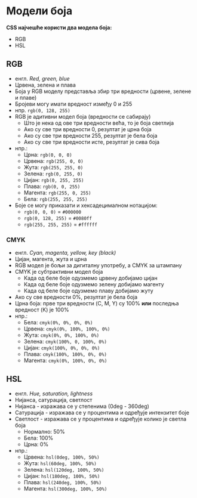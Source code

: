 # Модели боја

**CSS најчешће користи два модела боја:**

- RGB
- HSL

## RGB

- енгл. *Red, green, blue*
- Црвена, зелена и плава
- Боја у RGB моделу представља збир три вредности (црвене, зелене и плаве)
- Бројеви могу имати вредност између 0 и 255
- нпр. `rgb(0, 128, 255)`
- RGB је адитивни модел боја (вредности се сабирају)
	- Што је нека од ове три вредности већа, то је боја светлија
	- Ако су све три вредности 0, резултат је црна боја
	- Ако су све три вредности 255, резултат је бела боја
	- Ако су све три вредности исте, резултат је сива боја
- нпр.:
	- Црна: `rgb(0, 0, 0)`
	- Црвена: `rgb(255, 0, 0)`
	- Жута: `rgb(255, 255, 0)`
	- Зелена: `rgb(0, 255, 0)`
	- Цијан: `rgb(0, 255, 255)`
	- Плава: `rgb(0, 0, 255)`
	- Магента: `rgb(255, 0, 255)`
	- Бела: `rgb(255, 255, 255)`
- Боје се могу приказати и хексадецималном нотацијом:
	- `rgb(0, 0, 0)` = `#000000`
	- `rgb(0, 128, 255)` = `#0080ff` 
	- `rgb(255, 255, 255)` = `#ffffff`

### CMYK

- енгл. *Cyan, magenta, yellow, key (black)*
- Цијан, магента, жута и црна
- RGB модел је бољи за дигиталну употребу, а CMYK за штампану
- CMYK је субтрактивни модел боја
	- Када од беле боје одузмемо црвену добијамо цијан
	- Када од беле боје одузмемо зелену добијамо магенту
	- Када од беле боје одузмемо плаву добијамо жуту
- Ако су све вредности 0%, резултат је бела боја
- Црна боја: прве три вредности (C, M, Y) су 100% **или** последња вредност (K) је 100%
- нпр.:
	- Бела: `cmyk(0%, 0%, 0%, 0%)`
	- Црвена: `cmyk(0%, 100%, 100%, 0%)`
	- Жута: `cmyk(0%, 0%, 100%, 0%)`
	- Зелена: `cmyk(100%, 0, 100%, 0%)`
	- Цијан: `cmyk(100%, 0%, 0%, 0%)`
	- Плава: `cmyk(100%, 100%, 0%, 0%)`
	- Магента: `cmyk(0%, 100%, 0%, 0%)`

## HSL

- енгл. *Hue, saturation, lightness*
- Нијанса, сатурација, светлост
- Нијанса - изражава се у степенима (0deg - 360deg)
- Сатурација - изражава се у процентима и одређује интензитет боје
- Светлост - изражава се у процентима и одређује колико је светла боја
	- Нормално: 50%
	- Бела: 100%
	- Црна: 0%
- нпр.:
	- Црвена: `hsl(0deg, 100%, 50%)`
	- Жута: `hsl(60deg, 100%, 50%)`
	- Зелена: `hsl(120deg, 100%, 50%)`
	- Цијан: `hsl(180deg, 100%, 50%)`
	- Плава: `hsl(240deg, 100%, 50%)`
	- Магента: `hsl(300deg, 100%, 50%)`
